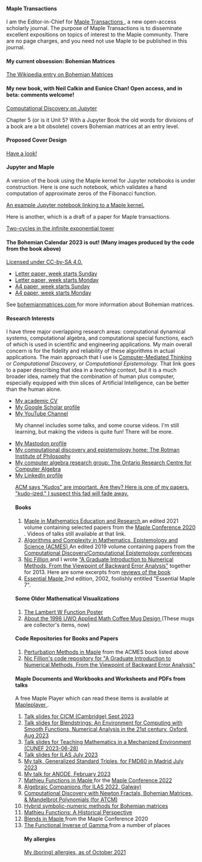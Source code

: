 <H4> Maple Transactions </H4>
I am the Editor-in-Chief for <A HREF="http://www.mapletransactions.org"> Maple Transactions </A>, a new open-access scholarly journal.  The purpose of Maple Transactions is to disseminate excellent expositions on topics of interest to the Maple community.  There are no page charges, and you need not use Maple to be published in this journal.

<H4> My current obsession: Bohemian Matrices </H4>

<p><A HREF="https://en.wikipedia.org/wiki/Bohemian_matrices"> The Wikipedia entry on Bohemian Matrices </A></p>

<H4> My new book, with Neil Calkin and Eunice Chan! Open access, and in beta: comments welcome! </H4>
<p><A HREF="https://computational-discovery-on-jupyter.github.io/Computational-Discovery-on-Jupyter/index.html"> Computational Discovery on Jupyter </A>

Chapter 5 (or is it Unit 5?  With a Jupyter Book the old words for divisions of a book are a bit obsolete) covers Bohemian matrices at an entry level.
 
<H4> Proposed Cover Design </H4>
 
 <A HREF="https://github.com/rcorless/rcorless.github.io/blob/main/OT190_CALKIN_COVER_VERIDIS_NEW_B_V3.pdf"> Have a look! </A>
 

<H4> Jupyter and Maple </H4> 
<p> A version of the book using the Maple kernel for Jupyter notebooks is under construction.  Here is one such notebook, which validates a hand computation of approximate zeros of the Fibonacci function. </p>

<A HREF="Approximate Fibonacci Zeros.ipynb"> An example Jupyter notebook linking to a Maple kernel. </A>

<p>Here is another, which is a draft of a paper for Maple transactions.</p>

<A HREF="https://github.com/rcorless/rcorless.github.io/blob/main/Two-cycles.html"> Two-cycles in the infinite exponential tower </A>


 
<H4> The Bohemian Calendar 2023 is out! (Many images produced by the code from the book above) </H4>   <A HREF="https://creativecommons.org/licenses/by-sa/4.0/"> Licensed under CC-by-SA 4.0. </A>
  <ul>
    <li> <A HREF="2023_Bohemian_Wall_CalendarLetterSunday.pdf"> Letter paper, week starts Sunday </A> </li>
    <li> <A HREF="2023_Bohemian_Wall_CalendarLetterMonday.pdf"> Letter paper, week starts Monday </A> </li>
    <li> <A HREF="2023_Bohemian_Wall_CalendarA4Sunday.pdf"> A4 paper, week starts Sunday </A> </li>
    <li> <A HREF="2023_Bohemian_Wall_CalendarA4Monday.pdf"> A4 paper, week starts Monday </A> </li>
  </ul>

See <A HREF="https://www.bohemianmatrices.com"> bohemianmatrices.com </A> for more information about Bohemian matrices.  

<!-- But here's an image, just for a teaser.

![A density plot in the complex plane of the Bohemian eigenvalues of a sample of 73 million 5x5 matrices where the entries are sampled from the set {-20, -1, 0, 1, 20}. Color represents the eigenvalue density. Viewed on -40 <= x,y <= 40. Image credit Steven E. Thornton.](Geometric_5x5.jpg)
 -->

<h4> Research Interests </h4>

<p>I have three major overlapping research areas: computational dynamical systems, computational algebra, and computational special functions, each of which is used in scientific and engineering applications. 
<!---The applications I and others have used my work for include flow-induced vibration of artificial structures, financial options, cardiac simulations, and the kinetics of dark adaptation in the human eye.  --->
My main overall concern is for the fidelity and reliability of these algorithms in actual applications. 
<!--- Of course, everyone wants to solve problems quickly, but no-one wants this at the expense of unreliable predictions. --->
The main approach that I use is <A HREF="https://github.com/rcorless/rcorless.github.io/blob/main/CMTpaper.pdf">Computer-Mediated Thinking</A> or <em>Computational Discovery</em>, or <em>Computational Epistemology</em>. 
That link goes to a paper describing that idea in a <em>teaching</em> context, but it is a much broader idea, namely that the combination of human plus computer, especially equipped with thin slices of Artificial Intelligence, can be better than the human alone. 
</p>

<ul>
<li><a HREF="https://github.com/rcorless/rcorless.github.io/blob/main/CV.pdf"> My academic CV</a> </li>
<li><a HREF="https://scholar.google.ca/citations?user=SyLAxDkAAAAJ&hl=en"> My Google Scholar profile </a> </li>
<li><a HREF="https://www.youtube.com/channel/UCcFY7USfrgQn5lgNm_ouApw"> My YouTube Channel </a> 
<p>My channel includes some talks, and some course videos. I'm still learning, but making the videos is quite fun! There will be more.</p> </li>
<li> <a rel="me" href="https://mathstodon.xyz/@rcorless">My Mastodon profile </a>
<li> <a href="https://www.rotman.uwo.ca/"> My computational discovery and epistemology home: The Rotman Institute of Philosophy </a> </li>
<li> <a href="http://www.orcca.on.ca"> My computer algebra research group: The Ontario Research Centre for Computer Algebra </a> </li>
<li> <a href="https://www.linkedin.com/in/rob-corless-9747667"> My LinkedIn profile </a> </li>


<p>
<a href="https://www.growkudos.com/publications/10.1145%25252F3452143.3465547/reader"> ACM says "Kudos" are important.  Are they? Here is one of my papers, "kudo-ized." I suspect this fad will fade away.</a>
</p>

<H4> Books </H4>
<OL>
<LI> <a href="https://www.springer.com/us/book/9783030816971"> Maple in Mathematics Education and Research </a> an edited 2021 volume containing selected papers from the <a href="https://de.maplesoft.com/mapleconference/2020/"> Maple Conference 2020 </a>.  Videos of talks still available at that link. </LI>
<LI> <a href="https://www.springer.com/us/book/9781493990504"> Algorithms and Complexity in Mathematics, Epistemology and Science (ACMES) </a> An edited 2019 volume containing papers from the <a href="http://acmes.org/">Computational Discovery/Computational Epistemology conferences </a></LI>
<LI> <a href="http://www.nfillion.com/">Nic Fillion </a> and I wrote <a href="https://www.springer.com/gp/book/9781461484523">“A Graduate Introduction to Numerical Methods, From the Viewpoint of Backward Error Analysis”</a> together for 2013. Here are some excerpts from <a href="http://www.bookmetrix.com/detail_full/book/0b3312d9-f0a9-4fe1-b700-37c52a50220d#reviews"> reviews of the book </a></LI>
  <LI> <a href="https://www.springer.com/us/book/9780387953526"> Essential Maple </A> 2nd edition, 2002, foolishly entitled "Essential Maple 7". </LI>
</OL>

<H4> Some Older Mathematical Visualizations </H4>
<OL>
  <LI> <A HREF="http://www.orcca.on.ca/LambertW"> The Lambert W Function Poster </A> </LI>
  <LI> <A HREF="about.pdf"> About the 1998 UWO Applied Math Coffee Mug Design </A> (These mugs are collector's items, now) </LI>
</OL>

<H4> Code Repositories for Books and Papers </H4>

<OL>
  <LI> <A HREF="https://github.com/rcorless/Perturbation-Methods-in-Maple">Perturbation Methods in Maple</A> from the ACMES book listed above </LI>
  <LI> <a href="http://www.nfillion.com/coderepository/index.php"> Nic Fillion's code repository for "A Graduate Introduction to Numerical Methods, From the Viewpoint of Backward Error Analysis" </a> </LI>
</OL>

<H4> Maple Documents and Workbooks and Worksheets and PDFs from talks </H4>
A free Maple Player which can read these items is available at <A HREF="https://www.maplesoft.com/products/maple/Mapleplayer/"> Mapleplayer </A> .

<OL>
 <LI> <a href="TeachingLinearAlgebraMechanized__Environment.pdf"> Talk slides for CICM (Cambridge) Sept 2023 </a> </LI>
  <LI> <A HREF="Blendstrings__Numerical_Analysis_in_the_21st_Century_.pdf"> Talk slides for Blendstrings: An Environment for Computing with Smooth Functions, Numerical Analysis in the 21st century, Oxford, Aug 2023 </A></LI>
  <LI> <A HREF="TeachingMechanizedEnvironment__Talk_.pdf"> Talk slides for Teaching Mathematics in a Mechanized Environment (CUNEF 2023-06-28) </A>
  <LI> <A HREF="Doubly_Companion_Matrices.pdf"> Talk slides for ILAS July 2023 </A> </LI>
  <LI> <A HREF="Generalized_Standard_Triples__FMD60_.pdf"> My talk, Generalized Standard Triples, for FMD60 in Madrid July 2023 </A> </LI>
 <LI> <A HREF="ANODE_2023_Talk.pdf"> My talk for ANODE, February 2023 </A> </LI>
 <LI> <A HREF="https://github.com/rcorless/Puiseux-series-Mathieu-double-points/blob/main/MathieuTalkMapleConference.maple"> Mathieu Functions in Maple </A> for the <A HREF="https://www.maplesoft.com/mapleconference/2022/"> Maple Conference 2022 </A> </LI> 
  <LI> <A HREF="Algebraic_Companions.pdf"> Algebraic Companions (for ILAS 2022, Galway) </A></LI>
  <LI> <A HREF="ATCM_Invited_Talk.pdf"> Computational Discovery with Newton Fractals, Bohemian Matrices, & Mandelbrot Polynomials (for ATCM) </A></LI>
  <LI> <A HREF="Symbolic_Numeric_Computing_for_Bohemian_Matrices.pdf"> Hybrid symbolic-numeric methods for Bohemian matrices </A></LI>
  <LI> <A HREF="https://github.com/rcorless/Puiseux-series-Mathieu-double-points/blob/main/MathieuTalk.maple"> Mathieu Functions: A Historical Perspective </A></LI>
  <LI> <A HREF="https://github.com/rcorless/rcorless.github.io/blob/main/BlendsTalk.maple"> Blends in Maple </A> from the Maple Conference 2020 </LI>
  <LI> <A HREF="https://github.com/rcorless/rcorless.github.io/blob/main/InverseGammaTalk.mw"> The Functional Inverse of Gamma </A> from a number of places </LI>


<H4> My allergies </H4>
<A HREF="allergies.html"> My (boring) allergies, as of October 2021 </A>
